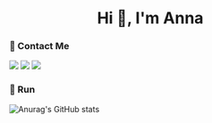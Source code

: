 
<h1 align="center">Hi 👋, I'm Anna</h1>

### 🐣 Contact Me
<p>
  <a href="https://velog.io/@annabcd99/" target="_blank"><img src="https://img.shields.io/badge/Tech_Blog-F99F1C?style=flat-square&logo=GitHub%20Sponsors&logoColor=white"/></a>
  <a href="mailto:annabcd16@gmail.com" target="_blank"><img src="https://img.shields.io/badge/annabcd16@gmail.com-EA4335?style=flat-square&logo=Gmail&logoColor=white"/></a>
  <a href="mailto:annabcd99@naver.com" target="_blank"><img src="https://img.shields.io/badge/annabcd99@naver.com-03C75A?style=flat-square&logo=Naver&logoColor=white"/></a>
</p>



### 🐥 Run
![Anurag's GitHub stats](https://github-readme-stats.vercel.app/api?username=chaeanna&show_icons=true&theme=radical)
